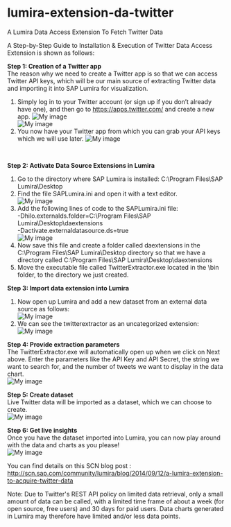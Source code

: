 lumira-extension-da-twitter
===========================

A Lumira Data Access Extension To Fetch Twitter Data

A Step-by-Step Guide to Installation & Execution of Twitter Data Access Extension is shown as follows:

<strong>Step 1:	Creation of a Twitter app</strong> <br>
The reason why we need to create a Twitter app is so that we can access Twitter API keys, which will be our main source of      extracting Twitter data and importing it into SAP Lumira for visualization. <br>
1. Simply log in to your Twitter account (or sign up if you don’t already have one), and then go to   https://apps.twitter.com/ and create a new app.
![My image](https://github.com/SAP/lumira-extension-da-twitter/blob/master/readmescreenshots/1.jpg)<br>
![My image](https://github.com/SAP/lumira-extension-da-twitter/blob/master/readmescreenshots/2.jpg) <br>
2. You now have your Twitter app from which you can grab your API keys which we will use later. 
![My image](https://github.com/SAP/lumira-extension-da-twitter/blob/master/readmescreenshots/3.jpg) 
<br>

<strong>Step 2:	Activate Data Source Extensions in Lumira</strong> <br>
1. Go to the directory where SAP Lumira is installed: C:\Program Files\SAP Lumira\Desktop <br>
2. Find the file SAPLumira.ini and open it with a text editor. <br>
![My image](https://github.com/SAP/lumira-extension-da-twitter/blob/master/readmescreenshots/a.jpg) <br>
3. Add the following lines of code to the SAPLumira.ini file: <br>
  -Dhilo.externalds.folder=C:\Program Files\SAP Lumira\Desktop\daextensions <br>
  -Dactivate.externaldatasource.ds=true <br>
![My image](https://github.com/SAP/lumira-extension-da-twitter/blob/master/readmescreenshots/b.jpg)<br>
4. Now save this file and create a folder called daextensions in the C:\Program Files\SAP Lumira\Desktop directory so that we have a directory called C:\Program Files\SAP Lumira\Desktop\daextensions <br>
5. Move the executable file called TwitterExtractor.exe located in the \bin folder, to the directory we just created.<br>

<strong>Step 3:	Import data extension into Lumira</strong> <br>
1. Now open up Lumira and add a new dataset from an external data source as follows:<br>
![My image](https://github.com/SAP/lumira-extension-da-twitter/blob/master/readmescreenshots/d.jpg)<br>
2. We can see the twitterextractor as an uncategorized extension:<br>
![My image](https://github.com/SAP/lumira-extension-da-twitter/blob/master/readmescreenshots/e.jpg)<br>

<strong>Step 4:	Provide extraction parameters</strong> <br>
The TwitterExtractor.exe will automatically open up when we click on Next above. Enter the parameters like the API Key and API Secret, the string we want to search for, and the number of tweets we want to display in the data chart. <br>
![My image](https://github.com/SAP/lumira-extension-da-twitter/blob/master/readmescreenshots/c.jpg)<br>

<strong>Step 5:	Create dataset</strong> <br>
Live Twitter data will be imported as a dataset, which we can choose to create.<br>
![My image](https://github.com/SAP/lumira-extension-da-twitter/blob/master/readmescreenshots/f.jpg)<br>

<strong>Step 6:	Get live insights</strong> <br>
Once you have the dataset imported into Lumira, you can now play around with the data and charts as you please!<br>
![My image](https://github.com/SAP/lumira-extension-da-twitter/blob/master/readmescreenshots/g.jpg)<br>


You can find details on this SCN blog post : 
<a>http://scn.sap.com/community/lumira/blog/2014/09/12/a-lumira-extension-to-acquire-twitter-data</a>

Note: Due to Twitter's REST API policy on limited data retrieval, only a small amount of data can be called, with a limited time frame of about a week (for open source, free users) and 30 days for paid users. Data charts generated in Lumira may therefore have limited and/or less data points. 
